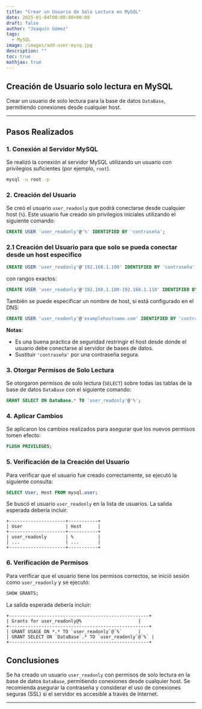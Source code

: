 ```yaml
---
title: "Crear un Usuario de Solo Lectura en MySQL"
date: 2025-01-04T00:00:00+00:00
draft: false
author: "Joaquín Gómez"
tags:
  - MySQL
image: /images/add-user-mysq.jpg
description: ""
toc: true
mathjax: true
---
```


## Creación de Usuario solo lectura en MySQL
Crear un usuario de solo lectura para la base de datos `DataBase`, permitiendo conexiones desde cualquier host.

---
## Pasos Realizados

### 1. Conexión al Servidor MySQL

Se realizó la conexión al servidor MySQL utilizando un usuario con privilegios suficientes (por ejemplo, `root`).

```bash
mysql -u root -p
```

### 2. Creación del Usuario

Se creó el usuario `user_readonly` que podrá conectarse desde cualquier host (`%`). Este usuario fue creado sin privilegios iniciales utilizando el siguiente comando:

```sql
CREATE USER 'user_readonly'@'%' IDENTIFIED BY 'contraseña';
```

### 2.1 Creación del Usuario para que solo se pueda conectar desde un host especifico




```sql
CREATE USER 'user_readonly'@'192.168.1.100' IDENTIFIED BY 'contraseña';
```
con rangos exactos: 

```sql
CREATE USER 'user_readonly'@'192.168.1.100-192.168.1.110' IDENTIFIED BY 'contraseña';
```


También se puede especificar un nombre de host, si está configurado en el DNS: 

```sql
CREATE USER 'user_readonly'@'examplehostname.com' IDENTIFIED BY 'contraseña';
```

**Notas**:
- Es una buena práctica de seguridad restringir el host desde donde el usuario debe conectarse al servidor de bases de datos. 
- Sustituir `'contraseña'` por una contraseña segura.
  

### 3. Otorgar Permisos de Solo Lectura

Se otorgaron permisos de solo lectura (`SELECT`) sobre todas las tablas de la base de datos `DataBase` con el siguiente comando:

```sql
GRANT SELECT ON DataBase.* TO 'user_readonly'@'%';
```

### 4. Aplicar Cambios

Se aplicaron los cambios realizados para asegurar que los nuevos permisos tomen efecto:

```sql
FLUSH PRIVILEGES;
```

### 5. Verificación de la Creación del Usuario

Para verificar que el usuario fue creado correctamente, se ejecutó la siguiente consulta:

```sql
SELECT User, Host FROM mysql.user;
```

Se buscó el usuario `user_readonly` en la lista de usuarios. La salida esperada debería incluir:

```
+---------------------+-----------+
| User                | Host      |
+---------------------+-----------+
| user_readonly       | %         |
| ...                 | ...       |
+---------------------+-----------+
```

### 6. Verificación de Permisos

Para verificar que el usuario tiene los permisos correctos, se inició sesión como `user_readonly` y se ejecutó:

```sql
SHOW GRANTS;
```

La salida esperada debería incluir:

```
+----------------------------------------------------+
| Grants for user_readonly@%                     |
+----------------------------------------------------+
| GRANT USAGE ON *.* TO `user_readonly`@`%`      |
| GRANT SELECT ON `DataBase`.* TO `user_readonly`@`%` |
+----------------------------------------------------+
```

## 

## Conclusiones

Se ha creado un usuario `user_readonly` con permisos de solo lectura en la base de datos `DataBase`, permitiendo conexiones desde cualquier host. Se recomienda asegurar la contraseña y considerar el uso de conexiones seguras (SSL) si el servidor es accesible a través de Internet.



---

